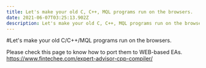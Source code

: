 ```yaml
---
title: Let's make your old C, C++, MQL programs run on the browsers.
date: 2021-06-07T03:25:13.902Z
description: Let's make your old C, C++, MQL programs run on the browsers.
---
```

\#Let's make your old C/C++/MQL programs run on the browsers.

Please check this page to know how to port them to WEB-based EAs.
https://www.fintechee.com/expert-advisor-cpp-compiler/